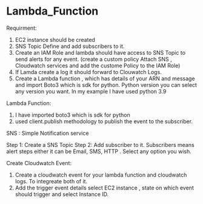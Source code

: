 # Lambda_Function

Requirment: 

1. EC2 instance should be created
2. SNS Topic Define and add subscribers to it. 
3. Create an IAM Role and lambda should have access to SNS Topic to send alerts for any event. (create a custom policy Attach SNS , Cloudwatch services and add the custome Policy to the IAM Role) 
4. If Lamda create a log it should forward to Clouwatch Logs. 
5. Create a Lambda function , which has details of your ARN and message and import Boto3 which is sdk for python. Python version you can select any version you want. In my example I have used python 3.9

Lambda Function:

1. I have imported boto3 which is sdk for python
2. used client.publish methodology to publish the event to the subscriber.

SNS : Simple Notification service

  Step 1: Create a SNS Topic
  Step 2: Add subscriber to it. Subscribers means alert steps either it can be Email, SMS, HTTP . Select any option you wish.

Create Cloudwatch Event: 

1. Create a cloudwatch event for your lambda function and cloudwatch logs. To integreate both  of it. 
2. Add the trigger event details select EC2 instance , state on which event should trigger and select Instance ID. 





